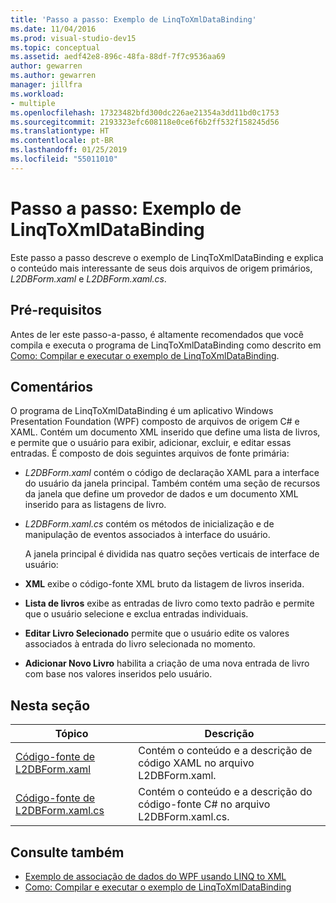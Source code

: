 ```yaml
---
title: 'Passo a passo: Exemplo de LinqToXmlDataBinding'
ms.date: 11/04/2016
ms.prod: visual-studio-dev15
ms.topic: conceptual
ms.assetid: aedf42e8-896c-48fa-88df-7f7c9536aa69
author: gewarren
ms.author: gewarren
manager: jillfra
ms.workload:
- multiple
ms.openlocfilehash: 17323482bfd300dc226ae21354a3dd11bd0c1753
ms.sourcegitcommit: 2193323efc608118e0ce6f6b2ff532f158245d56
ms.translationtype: HT
ms.contentlocale: pt-BR
ms.lasthandoff: 01/25/2019
ms.locfileid: "55011010"
---
```

# <a name="walkthrough-linqtoxmldatabinding-example"></a>Passo a passo: Exemplo de LinqToXmlDataBinding
Este passo a passo descreve o exemplo de LinqToXmlDataBinding e explica o conteúdo mais interessante de seus dois arquivos de origem primários, *L2DBForm.xaml* e *L2DBForm.xaml.cs*.

## <a name="prerequisites"></a>Pré-requisitos
 Antes de ler este passo-a-passo, é altamente recomendados que você compila e executa o programa de LinqToXmlDataBinding como descrito em [Como: Compilar e executar o exemplo de LinqToXmlDataBinding](../designers/how-to-build-and-run-the-linqtoxmldatabinding-example.md).

## <a name="remarks"></a>Comentários
 O programa de LinqToXmlDataBinding é um aplicativo Windows Presentation Foundation (WPF) composto de arquivos de origem C# e XAML. Contém um documento XML inserido que define uma lista de livros, e permite que o usuário para exibir, adicionar, excluir, e editar essas entradas. É composto de dois seguintes arquivos de fonte primária:

- *L2DBForm.xaml* contém o código de declaração XAML para a interface do usuário da janela principal. Também contém uma seção de recursos da janela que define um provedor de dados e um documento XML inserido para as listagens de livro.

- *L2DBForm.xaml.cs* contém os métodos de inicialização e de manipulação de eventos associados à interface do usuário.

  A janela principal é dividida nas quatro seções verticais de interface de usuário:

- **XML** exibe o código-fonte XML bruto da listagem de livros inserida.

- **Lista de livros** exibe as entradas de livro como texto padrão e permite que o usuário selecione e exclua entradas individuais.

- **Editar Livro Selecionado** permite que o usuário edite os valores associados à entrada do livro selecionada no momento.

- **Adicionar Novo Livro** habilita a criação de uma nova entrada de livro com base nos valores inseridos pelo usuário.

## <a name="in-this-section"></a>Nesta seção

|Tópico|Descrição|
|-----------|-----------------|
|[Código-fonte de L2DBForm.xaml](../designers/l2dbform-xaml-source-code.md)|Contém o conteúdo e a descrição de código XAML no arquivo L2DBForm.xaml.|
|[Código-fonte de L2DBForm.xaml.cs](../designers/l2dbform-xaml-cs-source-code.md)|Contém o conteúdo e a descrição do código-fonte C# no arquivo L2DBForm.xaml.cs.|

## <a name="see-also"></a>Consulte também

- [Exemplo de associação de dados do WPF usando LINQ to XML](../designers/wpf-data-binding-using-linq-to-xml-example.md)
- [Como: Compilar e executar o exemplo de LinqToXmlDataBinding](../designers/how-to-build-and-run-the-linqtoxmldatabinding-example.md)